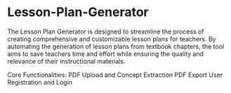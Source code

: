 # Lesson-Plan-Generator

The Lesson Plan Generator is designed to streamline the process of creating comprehensive and customizable lesson plans for teachers. By automating the generation of lesson plans from textbook chapters, the tool aims to save teachers time and effort while ensuring the quality and relevance of their instructional materials.

Core Functionalities:
PDF Upload and Concept Extraction
PDF Export
User Registration and Login
